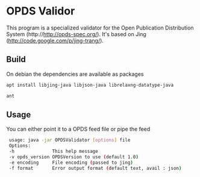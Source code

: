 OPDS Validor
============

This program is a specialized validator for the Open Publication Distribution System (http://http://opds-spec.org/).
It's based on Jing (http://code.google.com/p/jing-trang/).


Build
-----

On debian the dependencies are available as packages

```bash
apt install libjing-java libjson-java librelaxng-datatype-java
```

```bash
ant
```

Usage
-----

You can either point it to a OPDS feed file or pipe the feed

```bash
 usage: java -jar OPDSValidator [options] file
 Options:
 -h              This help message
 -v opds_version OPDSVersion to use (default 1.0)
 -e encoding     File encoding (passed to jing)
 -f format       Error output format (default text, avail : json)
```


